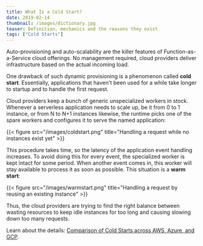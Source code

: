 ```yaml
---
title: What Is a Cold Start?
date: 2019-02-14
thumbnail: /images/dictionary.jpg
teaser: Definition, mechanics and the reasons they exist
tags: ["Cold Starts"]
---
```


Auto-provisioning and auto-scalability are the killer features of Function-as-a-Service cloud offerings. No management required, cloud providers deliver infrastructure based on the actual incoming load.

One drawback of such dynamic provisioning is a phenomenon called **cold start**. Essentially, applications that haven't been used for a while take longer to startup and to handle the first request.

Cloud providers keep a bunch of generic unspecialized workers in stock. Whenever a serverless application needs to scale up, be it from 0 to 1 instance, or from N to N+1 instances likewise, the runtime picks one of the spare workers and configures it to serve the named application:

{{< figure src="/images/coldstart.png" title="Handling a request while no instances exist yet" >}}

This procedure takes time, so the latency of the application event handling increases. To avoid doing this for every event, the specialized worker is kept intact for some period. When another event comes in, this worker will stay available to process it as soon as possible. This situation is a **warm start**:

{{< figure src="/images/warmstart.png" title="Handling a request by reusing an existing instance" >}}

Thus, the cloud providers are trying to find the right balance between wasting resources to keep idle instances for too long and causing slowing down too many requests. 

Learn about the details: [Comparison of Cold Starts across AWS, Azure, and GCP](/coldstarts/big3/).